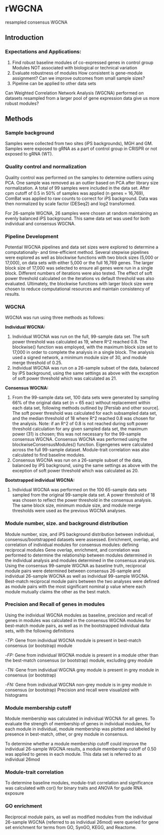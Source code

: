 # rWGCNA
resampled consensus WGCNA

## Introduction
### Expectations and Applications:
1) Find robust baseline modules of co-expressed genes in control group
   Modules NOT associated with biological or technical variation
2) Evaluate robustness of modules
   How consistent is gene-module assignment?
   Can we improve outcomes from small sample sizes?
3) Pipeline can be applied to other data sets

Can Weighted Correlation Network Analysis (WGCNA) performed on datasets resampled from a larger pool of gene expression data give us more robust modules?

## Methods
### Sample background
Samples were collected from two sites (iPS backgrounds), MGH and GM. Samples were exposed to gRNA as a part of control group in CRISPR or not exposed to gRNA (WT).

### Quality control and normalization
Quality control was performed on the samples to determine outliers using PCA. One sample was removed as an outlier based on PCA after library size normalization. A total of 99 samples were included in the data set. After cpm cutoff of 0.5 in 50% of samples was applied (n genes = 16,769), ComBat was applied to raw counts to correct for iPS background. Data was then normalized by scale factor (DESeq2) and log2 transformed.

For 26-sample WGCNA, 26 samples were chosen at random maintaining an evenly balanced iPS background. This same data set was used for both individual and consensus WGCNA.

### Pipeline Development
Potential WGCNA pipelines and data set sizes were explored to determine a computationally- and time-efficient method. Several stepwise pipelines were explored as well as blockwise functions with two block sizes (5,000 or 17,000), on data sets with either 5,000 or the full 16,769 genes. The larger block size of 17,000 was selected to ensure all genes were run in a single block. Different numbers of iterations were also tested. The effect of soft power threshold calculated on the iterations vs default threshold was also evaluated. Ultimately, the blockwise functions with larger block size were chosen to reduce computational resources and maintain consistency of results.

### WGCNA
WGCNA was run using three methods as follows:

**Individual WGCNA:**
1. Individual WGCNA was run on the full, 99-sample data set. The soft power threshold was calculated as 19, where R^2 reached 0.8. The blockwise() function was employed, with the maximum block size set to 17,000 in order to complete the analysis in a single block. The analysis used a signed network, a minimum module size of 30, and module merge threshold of 0.25. 
2. Individual WGCNA was run on a 26-sample subset of the data, balanced by iPS background, using the same settings as above with the exception of soft power threshold which was calculated as 21.

**Consensus WGCNA:**
1. From the 99-sample data set, 100 data sets were generated by sampling 66% of the original data set (n = 65 eac) without replacement within each data set, following methods outlined by [Perslab and other source]. The soft power threshold was calculated for each subsampled data set, and the median threshold of 18 where R^2 reached 0.8 was chosen for the analysis. Note: if an R^2 of 0.8 is not reached during soft power threshold calculation for any given sampled data set, the maximum power (31) is chosen; this was not necessary for the 99-sample consensus WGCNA. Consensus WGCNA was performed using the blockwiseConsensusModules() function. Eigengenes were calculated across the full 99-sample dataset. Module-trait correlation was also calculated to find baseline modules.
2. Consensus WGCNA was run on a 26-sample subset of the data, balanced by iPS background, using the same settings as above with the exception of soft power threshold which was calculated as 20.

**Bootstrapped individual WGCNA:**
1. Individual WGCNA was performed on the 100 65-sample data sets sampled from the original 99-sample data set. A power threshold of 18 was chosen to reflect the power threshold in the consensus analysis. The same block size, minimum module size, and module merge thresholds were used as the previous WGCNA analyses.

### Module number, size. and background distribution
Module number, size, and iPS background distribution between individual, consensus/bootstrapped datasets were assessed.
Enrichment, overlap, and correlation of individual modules for consensus modules: defining reciprocal modules
Gene overlap, enrichment, and correlation was performed to determine the relationship between modules determined in the individual analysis and modules determined in the consensus analysis. Using the consensus 99-sample WGCNA as baseline truth, reciprocal module pairs were determined between consensus 26-sample and individual 26-sample WGCNA as well as individual 99-sample WGCNA. Best-match reciprocal module pairs between the two analyses were defined as module pairs with the most significant nominal p value where each module mutually claims the other as the best match.

### Precision and Recall of genes in modules
Using the individual WGCNA modules as baseline, precision and recall of genes in modules was calculated in the consensus WGCNA modules for best-match module pairs, as well as in the bootstrapped individual data sets, with the following definitions

   -_TP:_ Gene from individual WGCNA module is present in best-match consensus (or bootstrap) module

   -_FP:_ Gene from individual WGCNA module is present in a module other than the best-match consensus (or bootstrap) module, excluding grey module

   -_TN:_ Gene from individual WGCNA grey module is present in grey module in consensus (or bootstrap)

   -_FN:_ Gene from individual WGCNA non-grey module is in grey module in consensus (or bootstrap)
Precision and recall were visualized with histograms

### Module membership cutoff
Module membership was calculated in individual WGCNA for all genes. To evaluate the strength of membership of genes in individual modules, for each module in individual, module membership was plotted and labeled by presence in best-match, other, or grey module in consensus. 

To determine whether a module membership cutoff could improve the individual 26-sample WGCNA results, a module membership cutoff of 0.50 was applied to genes in each module. This data set is referred to as individual 26mod

### Module-trait correlation
To determine baseline modules, module-trait correlation and significance was calculated with cor() for binary traits and ANOVA for guide RNA exposure

### GO enrichment
Reciprocal module pairs, as well as modified modules from the individual 26-sample WGCNA (referred to as individual 26mod) were queried for gene set enrichment for terms from GO, SynGO, KEGG, and Reactome.
